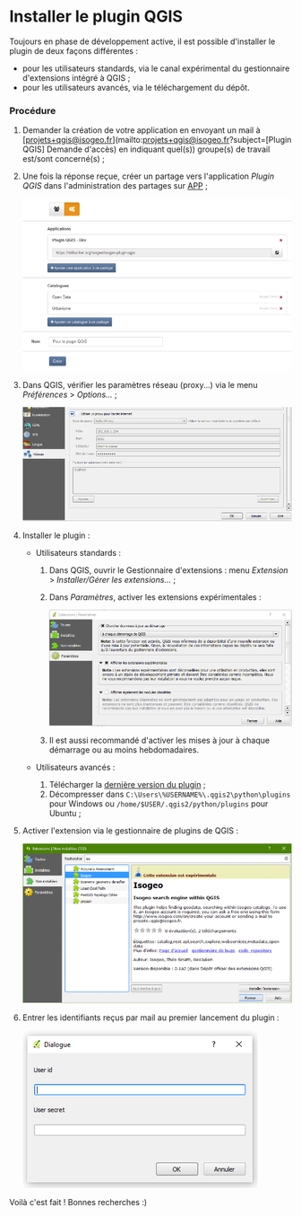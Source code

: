 # Installer le plugin QGIS

Toujours en phase de développement active, il est possible d'installer le plugin de deux façons différentes :

* pour les utilisateurs standards, via le canal expérimental du gestionnaire d'extensions intégré à QGIS ;
* pour les utilisateurs avancés, via le téléchargement du dépôt.

### Procédure ###

1. Demander la création de votre application en envoyant un mail à [projets+qgis@isogeo.fr](mailto:projets+qgis@isogeo.fr?subject=[Plugin QGIS] Demande d'accès) en indiquant quel(s)) groupe(s) de travail est/sont concerné(s) ;

2. Une fois la réponse reçue, créer un partage vers l'application *Plugin QGIS* dans l'administration des partages sur [APP](https://app.isogeo.com) ;

    ![Create and configure a share](../img/app_share_toPlugin.png)
3. Dans QGIS, vérifier les paramètres réseau (proxy...) via le menu *Préférences* > *Options...* ;

    ![Set network preferences](../img/qgis_install_network.png)

4. Installer le plugin :
    * Utilisateurs standards :
        1. Dans QGIS, ouvrir le Gestionnaire d'extensions : menu *Extension* > *Installer/Gérer les extensions...* ;
        2. Dans *Paramètres*, activer les extensions expérimentales :

            ![QGIS - Experimental extensions](../img/qgis_install_experimental_settings.png)
    
        3. Il est aussi recommandé d'activer les mises à jour à chaque démarrage ou au moins hebdomadaires.

    * Utilisateurs avancés :

        1. Télécharger la [dernière version du plugin](https://github.com/isogeo/isogeo-plugin-qgis/releases) ;
        2. Décompresser dans `C:\Users\%USERNAME%\.qgis2\python\plugins` pour Windows ou `/home/$USER/.qgis2/python/plugins` pour Ubuntu ;

5. Activer l'extension via le gestionnaire de plugins de QGIS :

    ![Set network preferences](../img/qgis_install_extension.png)

6. Entrer les identifiants reçus par mail au premier lancement du plugin :

    ![Prompt dialog to enter your application](../img/ui_auth_prompt.png)

Voilà c'est fait !
Bonnes recherches :)
